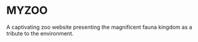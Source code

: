 # MYZOO
A captivating zoo website presenting the magnificent fauna kingdom as a tribute to the environment.
